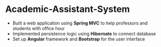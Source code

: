 # Academic-Assistant-System

* Built a web application using **Spring MVC** to help professors and students with office hour
* Implemented persistence logic using **Hibernate** to connect database
* Set up **Angular** framework and **Bootstrap** for the user interface
